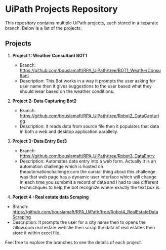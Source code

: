 # UiPath Projects Repository

This repository contains multiple UiPath projects, each stored in a separate branch. Below is a list of the projects:

## Projects
1. **Project 1: Weather Consultant BOT1**
   - Branch: https://github.com/bouslamaft/RPA_UiPath/tree/BOT1_WeatherConsultant
   - Description: This Bot works in a way it prompts the user asking for user name then It gives suggestions to the user based what they should wear based on the weather conditions.

2. **Project 2: Data Capturing Bot2**
   - Branch: https://github.com/bouslamaft/RPA_UiPath/tree/Robot2_DataCapturing
   - Description: It reads data from source file then it populates that data in both a web and desktop application parallelly.

3. **Project 3: Data Entry Bot3**
   - Branch: https://github.com/bouslamaft/RPA_UiPath/tree/Robot3_DataEntry
   - Description: Automates data entry into a web form. Actually it is an automation challenge which is hosted on theautomationchallenge.com the curcial thing about this challenge was that web page has a dynamic user interface which will change in each time you sumbmit a record of data and I had to use different technichques to help the bot recognize where exactly the text box is.

3. **Porject 4 : Real estate data Scraping**
  - Branch: https://github.com/bouslamaft/RPA_UiPath/tree/Robot4_RealEstateDataScraping
  - Description: It prompts the user for a city name then to opens the zillow.com real estate webstie then scrap the data of real estates then store it within excel file. 

Feel free to explore the branches to see the details of each project.
